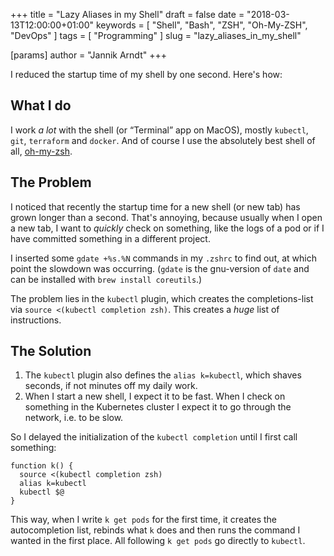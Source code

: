 +++
title = "Lazy Aliases in my Shell"
draft = false
date = "2018-03-13T12:00:00+01:00"
keywords = [ "Shell", "Bash", "ZSH", "Oh-My-ZSH", "DevOps" ]
tags = [ "Programming" ]
slug = "lazy_aliases_in_my_shell"

[params]
  author = "Jannik Arndt"
+++

I reduced the startup time of my shell by one second. Here's how:

## What I do

I work _a lot_ with the shell (or “Terminal” app on MacOS), mostly `kubectl`, `git`, `terraform` and `docker`. And of course I use the absolutely best shell of all, [oh-my-zsh](http://ohmyz.sh).

## The Problem

I noticed that recently the startup time for a new shell (or new tab) has grown longer than a second. That's annoying, because usually when I open a new tab, I want to _quickly_ check on something, like the logs of a pod or if I have committed something in a different project.

I inserted some `gdate +%s.%N` commands in my `.zshrc` to find out, at which point the slowdown was occurring. (`gdate` is the gnu-version of `date` and can be installed with `brew install coreutils`.)

The problem lies in the `kubectl` plugin, which creates the completions-list via `source <(kubectl completion zsh)`. This creates a _huge_ list of instructions.

## The Solution

1. The `kubectl` plugin also defines the `alias k=kubectl`, which shaves seconds, if not minutes off my daily work.
2. When I start a new shell, I expect it to be fast. When I check on something in the Kubernetes cluster I expect it to go through the network, i.e. to be slow.

So I delayed the initialization of the `kubectl completion` until I first call something:

```shell
function k() {
  source <(kubectl completion zsh)
  alias k=kubectl
  kubectl $@
}
```

This way, when I write `k get pods` for the first time, it creates the autocompletion list, rebinds what `k` does and then runs the command I wanted in the first place. All following `k get pods` go directly to `kubectl`.